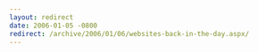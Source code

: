 ```yaml
---
layout: redirect
date: 2006-01-05 -0800
redirect: /archive/2006/01/06/websites-back-in-the-day.aspx/
---
```


